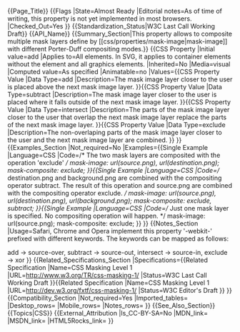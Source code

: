 {{Page_Title}}
{{Flags
|State=Almost Ready
|Editorial notes=As of time of writing, this property is not yet implemented in most browsers.
|Checked_Out=Yes
}}
{{Standardization_Status|W3C Last Call Working Draft}}
{{API_Name}}
{{Summary_Section|This property allows to composite multiple mask layers define by [[css/properties/mask-image|mask-image]] with different Porter-Duff compositing modes.}}
{{CSS Property
|Initial value=add
|Applies to=All elements. In SVG, it applies to container elements without the <defs> element and all graphics elements.
|Inherited=No
|Media=visual
|Computed value=As specified
|Animatable=no
|Values={{CSS Property Value
|Data Type=add
|Description=The mask image layer closer to the user is placed above the next mask image layer.
}}{{CSS Property Value
|Data Type=subtract
|Description=The mask image layer closer to the user is placed where it falls outside of the next mask image layer.
}}{{CSS Property Value
|Data Type=intersect
|Description=The parts of the mask image layer closer to the user that overlap the next mask image layer replace the parts of the next mask image layer.
}}{{CSS Property Value
|Data Type=exclude
|Description=The non-overlaping parts of the mask image layer closer to the user and the next mask image layer are combined.
}}
}}
{{Examples_Section
|Not_required=No
|Examples={{Single Example
|Language=CSS
|Code=/* The two mask layers are composited with the operation 'exclude' */
mask-image: url(source.png), url(destination.png);
mask-composite: exclude;
}}{{Single Example
|Language=CSS
|Code=/* destination.png and background.png are combined
with the compositing operator subtract.
The result of this operation and source.png are combined
with the compositing operator exclude. */
mask-image: url(source.png), url(destination.png), url(background.png);
mask-composite: exclude, subtract;
}}{{Single Example
|Language=CSS
|Code=/* Just one mask layer is specified. No compositing operation will happen. */
mask-image: url(source.png);
mask-composite: exclude;
}}
}}
{{Notes_Section
|Usage=Safari, Chrome and Opera implement this property '-webkit-' prefixed with different keywords. The keywords can be mapped as follows:

add &#8594; source-over,
subtract &#8594; source-out,
intersect &#8594; source-in,
exclude &#8594; xor
}}
{{Related_Specifications_Section
|Specifications={{Related Specification
|Name=CSS Masking Level 1
|URL=http://www.w3.org/TR/css-masking-1/
|Status=W3C Last Call Working Draft
}}{{Related Specification
|Name=CSS Masking Level 1
|URL=http://dev.w3.org/fxtf/css-masking-1/
|Status=W3C Editor's Draft
}}
}}
{{Compatibility_Section
|Not_required=Yes
|Imported_tables=
|Desktop_rows=
|Mobile_rows=
|Notes_rows=
}}
{{See_Also_Section}}
{{Topics|CSS}}
{{External_Attribution
|Is_CC-BY-SA=No
|MDN_link=
|MSDN_link=
|HTML5Rocks_link=
}}